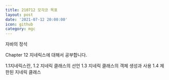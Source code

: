 ```yaml
---
title: 210712 모각코 목표
layout: post
date: '2021-07-12 20:00:00'
icon: github
category: mgc
---
```


자바의 정석

Chapter 12 지네릭스에 대해서 공부합니다.


1.1지네릭스란, 
1.2 지네릭 클래스의 선언
1.3 지네릭 클래스의 객체 생성과 사용
1.4 제한된 지네릭 클래스
